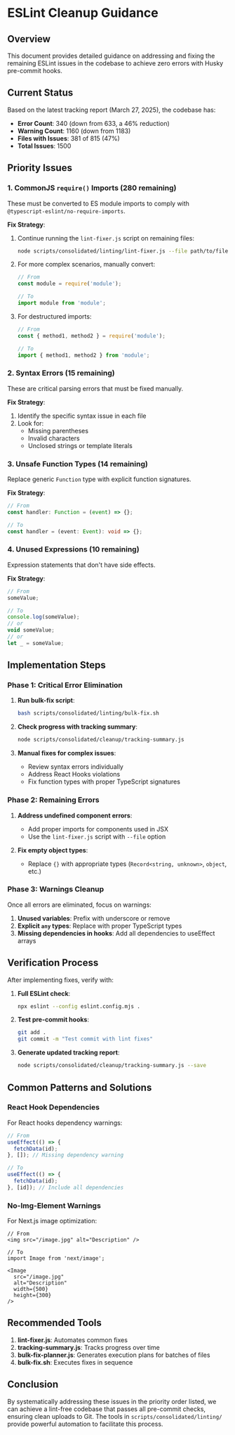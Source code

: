 # ESLint Cleanup Guidance

## Overview

This document provides detailed guidance on addressing and fixing the remaining ESLint issues in the codebase to achieve zero errors with Husky pre-commit hooks.

## Current Status

Based on the latest tracking report (March 27, 2025), the codebase has:
- **Error Count**: 340 (down from 633, a 46% reduction)
- **Warning Count**: 1160 (down from 1183)
- **Files with Issues**: 381 of 815 (47%)
- **Total Issues**: 1500

## Priority Issues

### 1. CommonJS `require()` Imports (280 remaining)

These must be converted to ES module imports to comply with `@typescript-eslint/no-require-imports`.

**Fix Strategy**:
1. Continue running the `lint-fixer.js` script on remaining files:
   ```bash
   node scripts/consolidated/linting/lint-fixer.js --file path/to/file.js
   ```

2. For more complex scenarios, manually convert:
   ```javascript
   // From
   const module = require('module');
   
   // To
   import module from 'module';
   ```

3. For destructured imports:
   ```javascript
   // From
   const { method1, method2 } = require('module');
   
   // To
   import { method1, method2 } from 'module';
   ```

### 2. Syntax Errors (15 remaining)

These are critical parsing errors that must be fixed manually.

**Fix Strategy**:
1. Identify the specific syntax issue in each file
2. Look for:
   - Missing parentheses
   - Invalid characters
   - Unclosed strings or template literals

### 3. Unsafe Function Types (14 remaining)

Replace generic `Function` type with explicit function signatures.

**Fix Strategy**:
```typescript
// From
const handler: Function = (event) => {};

// To
const handler = (event: Event): void => {};
```

### 4. Unused Expressions (10 remaining)

Expression statements that don't have side effects.

**Fix Strategy**:
```typescript
// From
someValue;

// To
console.log(someValue);
// or
void someValue;
// or
let _ = someValue;
```

## Implementation Steps

### Phase 1: Critical Error Elimination

1. **Run bulk-fix script**:
   ```bash
   bash scripts/consolidated/linting/bulk-fix.sh
   ```

2. **Check progress with tracking summary**:
   ```bash
   node scripts/consolidated/cleanup/tracking-summary.js
   ```

3. **Manual fixes for complex issues**:
   - Review syntax errors individually
   - Address React Hooks violations
   - Fix function types with proper TypeScript signatures

### Phase 2: Remaining Errors

1. **Address undefined component errors**:
   - Add proper imports for components used in JSX
   - Use the `lint-fixer.js` script with `--file` option

2. **Fix empty object types**:
   - Replace `{}` with appropriate types (`Record<string, unknown>`, `object`, etc.)

### Phase 3: Warnings Cleanup

Once all errors are eliminated, focus on warnings:

1. **Unused variables**: Prefix with underscore or remove
2. **Explicit `any` types**: Replace with proper TypeScript types
3. **Missing dependencies in hooks**: Add all dependencies to useEffect arrays

## Verification Process

After implementing fixes, verify with:

1. **Full ESLint check**:
   ```bash
   npx eslint --config eslint.config.mjs .
   ```

2. **Test pre-commit hooks**:
   ```bash
   git add .
   git commit -m "Test commit with lint fixes"
   ```

3. **Generate updated tracking report**:
   ```bash
   node scripts/consolidated/cleanup/tracking-summary.js --save
   ```

## Common Patterns and Solutions

### React Hook Dependencies

For React hooks dependency warnings:

```typescript
// From
useEffect(() => {
  fetchData(id);
}, []); // Missing dependency warning

// To
useEffect(() => {
  fetchData(id);
}, [id]); // Include all dependencies
```

### No-Img-Element Warnings

For Next.js image optimization:

```tsx
// From
<img src="/image.jpg" alt="Description" />

// To
import Image from 'next/image';

<Image 
  src="/image.jpg" 
  alt="Description" 
  width={500} 
  height={300} 
/>
```

## Recommended Tools

1. **lint-fixer.js**: Automates common fixes
2. **tracking-summary.js**: Tracks progress over time
3. **bulk-fix-planner.js**: Generates execution plans for batches of files
4. **bulk-fix.sh**: Executes fixes in sequence

## Conclusion

By systematically addressing these issues in the priority order listed, we can achieve a lint-free codebase that passes all pre-commit checks, ensuring clean uploads to Git. The tools in `scripts/consolidated/linting/` provide powerful automation to facilitate this process. 